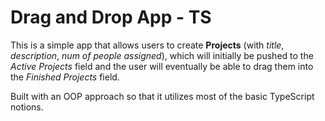 # Drag and Drop App - TS

This is a simple app that allows users to create **Projects** (with *title*, *description*, *num of people assigned*), which will initially be pushed to the *Active Projects* field and the user will eventually be able to drag them into the *Finished Projects* field.

Built with an OOP approach so that it utilizes most of the basic TypeScript notions.
